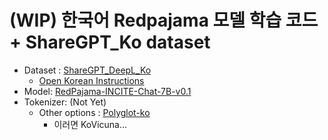 
# (WIP) 한국어 Redpajama 모델 학습 코드 + ShareGPT_Ko dataset

* Dataset : [ShareGPT_DeepL_Ko](https://huggingface.co/datasets/junelee/sharegpt_deepl_ko)
    * [Open Korean Instructions](https://github.com/HeegyuKim/open-korean-instructions)
* Model: [RedPajama-INCITE-Chat-7B-v0.1](https://huggingface.co/togethercomputer/RedPajama-INCITE-Chat-7B-v0.1)
* Tokenizer: (Not Yet)
    * Other options : [Polyglot-ko](https://github.com/EleutherAI/polyglot)
        * 이러면 KoVicuna...
